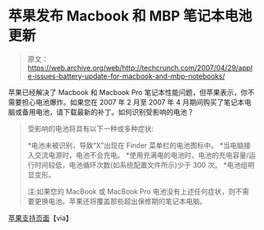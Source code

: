 # 苹果发布 Macbook 和 MBP 笔记本电池更新

> 原文：<https://web.archive.org/web/http://techcrunch.com/2007/04/29/apple-issues-battery-update-for-macbook-and-mbp-notebooks/>

苹果已经解决了 Macbook 和 Macbook Pro 笔记本性能问题，但苹果表示，你不需要担心电池爆炸。如果您在 2007 年 2 月至 2007 年 4 月期间购买了笔记本电脑或备用电池，请下载最新的补丁。如何识别受影响的电池？

> 受影响的电池将具有以下一种或多种症状:
> 
> *电池未被识别，导致“X”出现在 Finder 菜单栏的电池图标中。
> *当电脑接入交流电源时，电池不会充电。
> *使用充满电的电池时，电池的充电容量/运行时间较低，电池循环次数(如系统配置文件所示)少于 300 次。
> *电池组明显变形。
> 
> 注:如果您的 MacBook 或 MacBook Pro 电池没有上述任何症状，则不需要更换电池。苹果还将覆盖那些超出保修期的笔记本电脑。

[苹果支持页面](https://web.archive.org/web/20150416150656/http://www.apple.com/support/macbook_macbookpro/batteryupdate/)【via】